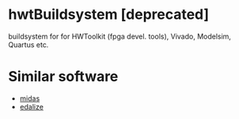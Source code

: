 # hwtBuildsystem [deprecated]
buildsystem for for HWToolkit (fpga devel. tools), Vivado, Modelsim, Quartus etc.


# Similar software

* [midas](https://github.com/ucb-bar/midas)
* [edalize](https://github.com/olofk/edalize)
